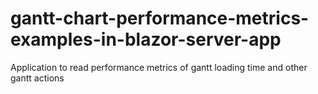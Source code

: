 # gantt-chart-performance-metrics-examples-in-blazor-server-app
Application to read performance metrics of gantt loading time and other gantt actions
